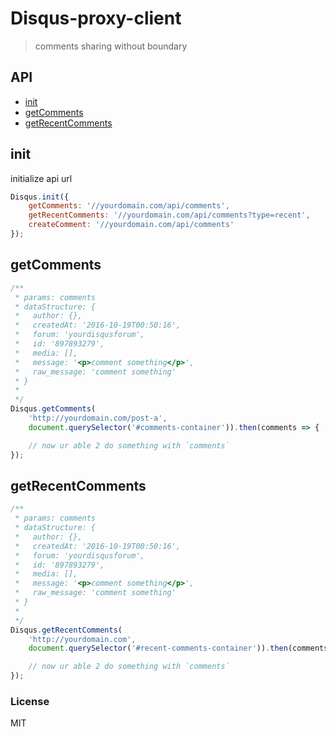 <h1 class="massive-header -with-tagline">Disqus-proxy-client</h1>

> comments sharing without boundary

## API

- <a href="#doc-init">init</a>
- <a href="#doc-getcomments">getComments</a>
- <a href="#doc-getrecentcomments">getRecentComments</a>

<h2 id="doc-init">init</h2>

initialize api url

```javascript
Disqus.init({
	getComments: '//yourdomain.com/api/comments',
	getRecentComments: '//yourdomain.com/api/comments?type=recent',
	createComment: '//yourdomain.com/api/comments'
});
```

<h2 id="doc-getcomments">getComments</h2>

```javascript
/**
 * params: comments
 * dataStructure: {
 *   author: {},
 *   createdAt: '2016-10-19T00:50:16',
 *   forum: 'yourdisqusforum',
 *   id: '897893279',
 *   media: [],
 *   message: '<p>comment something</p>',
 *   raw_message: 'comment something'
 * }
 *
 */
Disqus.getComments(
	'http://yourdomain.com/post-a',
	document.querySelector('#comments-container')).then(comments => {

	// now ur able 2 do something with `comments`
});
```

<h2 id="doc-getrecentcomments">getRecentComments</h2>

```javascript
/**
 * params: comments
 * dataStructure: {
 *   author: {},
 *   createdAt: '2016-10-19T00:50:16',
 *   forum: 'yourdisqusforum',
 *   id: '897893279',
 *   media: [],
 *   message: '<p>comment something</p>',
 *   raw_message: 'comment something'
 * }
 *
 */
Disqus.getRecentComments(
	'http://yourdomain.com',
	document.querySelector('#recent-comments-container')).then(comments => {

	// now ur able 2 do something with `comments`
});
```

### License

MIT


